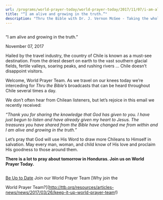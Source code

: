 ```yaml
---
url: /programs/world-prayer-today/world-prayer-today/2017/11/07/i-am-alive-and-growing-in-the-truth-
title: "“I am alive and growing in the truth.”"
description: "Thru the Bible with Dr. J. Vernon McGee - Taking the whole Word to the whole world"
---
```







## 
 “I am alive and growing in the truth.”


November 07, 2017




Hailed by the travel industry, the country of Chile is known as a must-see destination. From the driest desert on earth to the vast southern glacial fields, fertile valleys, soaring peaks, and rushing rivers … Chile doesn’t disappoint visitors.


Welcome, World Prayer Team. As we travel on our knees today we’re interceding for *Thru the Bible’s* broadcasts that can be heard throughout Chile several times a day.  


We don’t often hear from Chilean listeners, but let’s rejoice in this email we recently received:


*“Thank you for sharing the knowledge that God has given to you. I have just begun to listen and have already given my heart to Jesus. The treasures you have shared from the Bible have changed me from within and I am alive and growing in the truth.”*


Let’s pray that God will use His Word to draw more Chileans to Himself in salvation. May every man, woman, and child know of His love and proclaim His goodness to those around them.


**There is a lot to pray about tomorrow in Honduras. Join us on World Prayer Today.**







## 




[Be Up to Date](http://feeds.feedburner.com/WorldPrayerToday "World Prayer Today RSS Feed")
Join our World Prayer Team
[Why join the  

World Prayer Team?](http://ttb.org/resources/articles-news/news/2017/03/26/keep-it-up-world-prayer-team!)




